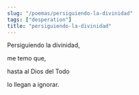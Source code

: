 ```yaml
---
slug: "/poemas/persiguiendo-la-divinidad"
tags: ["desperation"]
title: "persiguiendo-la-divinidad"
---
```

Persiguiendo la divinidad,

me temo que,

hasta al Dios del Todo

lo llegan a ignorar.